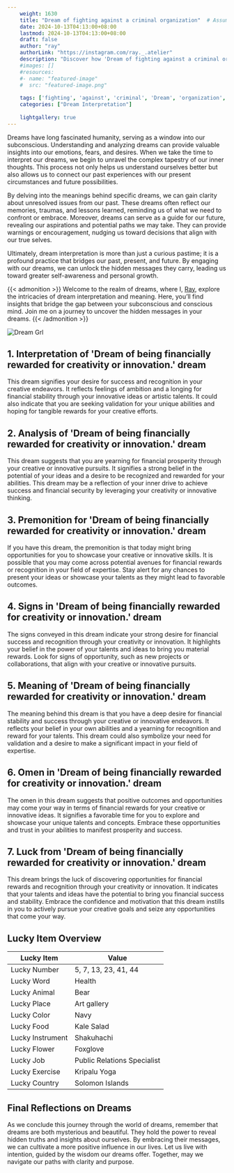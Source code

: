 ```yaml
---
    weight: 1630
    title: "Dream of fighting against a criminal organization"  # Assuming 'title' column exists
    date: 2024-10-13T04:13:00+08:00
    lastmod: 2024-10-13T04:13:00+08:00
    draft: false
    author: "ray"
    authorLink: "https://instagram.com/ray._.atelier"
    description: "Discover how 'Dream of fighting against a criminal organization' can interpret your future and uncover its significant meanings in your life."
    #images: []
    #resources:
    #- name: "featured-image"
    #  src: "featured-image.png"
    
    tags: ['fighting', 'against', 'criminal', 'Dream', 'organization', 'a', 'of']
    categories: ["Dream Interpretation"]
    
    lightgallery: true
---
```

    
Dreams have long fascinated humanity, serving as a window into our subconscious. Understanding and analyzing dreams can provide valuable insights into our emotions, fears, and desires. When we take the time to interpret our dreams, we begin to unravel the complex tapestry of our inner thoughts. This process not only helps us understand ourselves better but also allows us to connect our past experiences with our present circumstances and future possibilities.

By delving into the meanings behind specific dreams, we can gain clarity about unresolved issues from our past. These dreams often reflect our memories, traumas, and lessons learned, reminding us of what we need to confront or embrace. Moreover, dreams can serve as a guide for our future, revealing our aspirations and potential paths we may take. They can provide warnings or encouragement, nudging us toward decisions that align with our true selves.

Ultimately, dream interpretation is more than just a curious pastime; it is a profound practice that bridges our past, present, and future. By engaging with our dreams, we can unlock the hidden messages they carry, leading us toward greater self-awareness and personal growth.

{{< admonition >}}
Welcome to the realm of dreams, where I, [Ray](https://instagram.com/ray._.atelier), explore the intricacies of dream interpretation and meaning. Here, you’ll find insights that bridge the gap between your subconscious and conscious mind. Join me on a journey to uncover the hidden messages in your dreams.
{{< /admonition >}}

![Dream Grl](https://cdn.pixabay.com/photo/2017/11/02/03/35/gothic-2910057_1280.jpg "Dream Grl")

## 1. Interpretation of 'Dream of being financially rewarded for creativity or innovation.' dream
 This dream signifies your desire for success and recognition in your creative endeavors. It reflects feelings of ambition and a longing for financial stability through your innovative ideas or artistic talents. It could also indicate that you are seeking validation for your unique abilities and hoping for tangible rewards for your creative efforts.

## 2. Analysis of 'Dream of being financially rewarded for creativity or innovation.' dream
 This dream suggests that you are yearning for financial prosperity through your creative or innovative pursuits. It signifies a strong belief in the potential of your ideas and a desire to be recognized and rewarded for your abilities. This dream may be a reflection of your inner drive to achieve success and financial security by leveraging your creativity or innovative thinking.

## 3. Premonition for 'Dream of being financially rewarded for creativity or innovation.' dream
 If you have this dream, the premonition is that today might bring opportunities for you to showcase your creative or innovative skills. It is possible that you may come across potential avenues for financial rewards or recognition in your field of expertise. Stay alert for any chances to present your ideas or showcase your talents as they might lead to favorable outcomes.

## 4. Signs in 'Dream of being financially rewarded for creativity or innovation.' dream
 The signs conveyed in this dream indicate your strong desire for financial success and recognition through your creativity or innovation. It highlights your belief in the power of your talents and ideas to bring you material rewards. Look for signs of opportunity, such as new projects or collaborations, that align with your creative or innovative pursuits.

## 5. Meaning of 'Dream of being financially rewarded for creativity or innovation.' dream
 The meaning behind this dream is that you have a deep desire for financial stability and success through your creative or innovative endeavors. It reflects your belief in your own abilities and a yearning for recognition and reward for your talents. This dream could also symbolize your need for validation and a desire to make a significant impact in your field of expertise.

## 6. Omen in 'Dream of being financially rewarded for creativity or innovation.' dream
 The omen in this dream suggests that positive outcomes and opportunities may come your way in terms of financial rewards for your creative or innovative ideas. It signifies a favorable time for you to explore and showcase your unique talents and concepts. Embrace these opportunities and trust in your abilities to manifest prosperity and success.

## 7. Luck from 'Dream of being financially rewarded for creativity or innovation.' dream
 This dream brings the luck of discovering opportunities for financial rewards and recognition through your creativity or innovation. It indicates that your talents and ideas have the potential to bring you financial success and stability. Embrace the confidence and motivation that this dream instills in you to actively pursue your creative goals and seize any opportunities that come your way.

## Lucky Item Overview
| Lucky Item          | Value              |
|---------------|--------------------|
| Lucky Number        | 5, 7, 13, 23, 41, 44  |
| Lucky Word          | Health |
| Lucky Animal        | Bear |
| Lucky Place         | Art gallery     |
| Lucky Color         | Navy     |
| Lucky Food          | Kale Salad      |
| Lucky Instrument    | Shakuhachi |
| Lucky Flower        | Foxglove    |
| Lucky Job           | Public Relations Specialist       |
| Lucky Exercise      | Kripalu Yoga  |
| Lucky Country       | Solomon Islands    |


##  Final Reflections on Dreams

As we conclude this journey through the world of dreams, remember that dreams are both mysterious and beautiful. They hold the power to reveal hidden truths and insights about ourselves. By embracing their messages, we can cultivate a more positive influence in our lives. Let us live with intention, guided by the wisdom our dreams offer. Together, may we navigate our paths with clarity and purpose.
